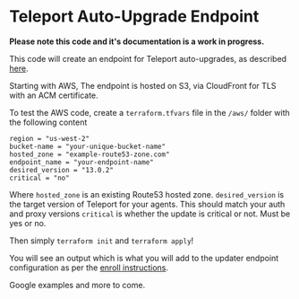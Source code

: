 # Teleport Auto-Upgrade Endpoint

**Please note this code and it's documentation is a work in progress.**

This code will create an endpoint for Teleport auto-upgrades, as described [here](https://goteleport.com/docs/management/operations/self-hosted-automatic-agent-updates/?scope=enterprise).

Starting with AWS, The endpoint is hosted on S3, via CloudFront for TLS with an ACM certificate. 

To test the AWS code, create a `terraform.tfvars` file in the `/aws/` folder with the following content
```
region = "us-west-2"
bucket-name = "your-unique-bucket-name"
hosted_zone = "example-route53-zone.com"
endpoint_name = "your-endpoint-name"
desired_version = "13.0.2"
critical = "no"
```
Where `hosted_zone` is an existing Route53 hosted zone.
`desired_version` is the target version of Teleport for your agents. This should match your auth and proxy versions
`critical` is whether the update is critical or not. Must be yes or no. 

Then simply `terraform init` and `terraform apply`!

You will see an output which is what you will add to the updater endpoint configuration as per the [enroll instructions](dk-update3.teleportdemo.com/current).

Google examples and more to come.

